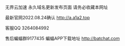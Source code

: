 无界云加速
永久域名更新发布页面
请务必收藏本网址

最新官网2022.08.24确认
http://a.a1a2.top

客服QQ
3264084992

售后蝙蝠群9177435
蝙蝠APP下载地址
http://batchat.com
